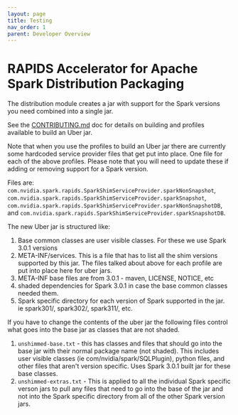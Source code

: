 ```yaml
---
layout: page
title: Testing
nav_order: 1
parent: Developer Overview
---
```

# RAPIDS Accelerator for Apache Spark Distribution Packaging

The distribution module creates a jar with support for the Spark versions you need combined into a single jar.

See the [CONTRIBUTING.md](../CONTRIBUTING.md) doc for details on building and profiles available to build an Uber jar.

Note that when you use the profiles to build an Uber jar there are currently some hardcoded service provider files that get put into place. One file for each of the
above profiles. Please note that you will need to update these if adding or removing support for a Spark version.

Files are: `com.nvidia.spark.rapids.SparkShimServiceProvider.sparkNonSnapshot`, `com.nvidia.spark.rapids.SparkShimServiceProvider.sparkSnapshot`, `com.nvidia.spark.rapids.SparkShimServiceProvider.sparkNonSnapshotDB`, and `com.nvidia.spark.rapids.SparkShimServiceProvider.sparkSnapshotDB`.

The new Uber jar is structured like:

1. Base common classes are user visible classes. For these we use Spark 3.0.1 versions
2. META-INF/services. This is a file that has to list all the shim versions supported by this jar. The files talked about above for each profile are put into place here for uber jars.
3. META-INF base files are from 3.0.1  - maven, LICENSE, NOTICE, etc
4. shaded dependencies for Spark 3.0.1 in case the base common classes needed them.
5. Spark specific directory for each version of Spark supported in the jar. ie spark301/, spark302/, spark311/, etc.

If you have to change the contents of the uber jar the following files control what goes into the base jar as classes that are not shaded.

1. `unshimmed-base.txt` - this has classes and files that should go into the base jar with their normal package name (not shaded). This includes user visible classes (ie com/nvidia/spark/SQLPlugin), python files, and other files that aren't version specific. Uses Spark 3.0.1 built jar for these base classes.
2. `unshimmed-extras.txt` - This is applied to all the individual Spark specific verson jars to pull any files that need to go into the base of the jar and not into the Spark specific directory from all of the other Spark version jars.
